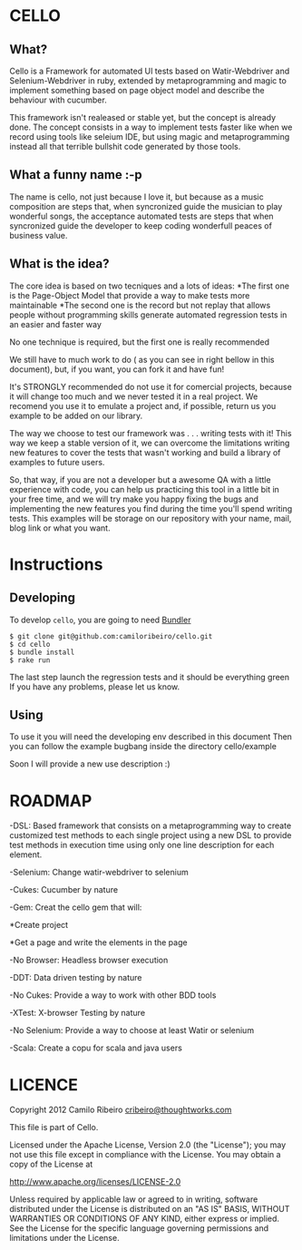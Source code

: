 CELLO
=====

What?
-----
Cello is a Framework for automated UI tests based on Watir-Webdriver and Selenium-Webdriver in ruby, extended by metaprogramming and magic to implement something based on page object model and describe the behaviour with cucumber.

This framework isn't realeased or stable yet, but the concept is already done. The concept consists in a way to implement tests faster like when we record using tools like seleium IDE, but using magic and metaprogramming instead all that terrible bullshit code generated by those tools.

What a funny name :-p
----------------------
The name is cello, not just because I love it, but because as a music composition are steps that, when syncronized guide the musician to play wonderful songs, the acceptance automated tests are steps that when syncronized guide the developer to keep coding wonderfull peaces of business value.

What is the idea?
-----------------
The core idea is based on two tecniques and a lots of ideas:
*The first one is the Page-Object Model that provide a way to make tests more maintainable
*The second one is the record but not replay that allows people without programming skills generate automated regression tests in an easier and faster way

No one technique is required, but the first one is really recommended

We still have to much work to do ( as you can see in right bellow in this document), but, if you want, you can fork it and have fun!

It's STRONGLY recommended do not use it for comercial projects, because it will change too much and we never tested it in a real project. We recomend you use it to emulate a project and, if possible, return us you example to be added on our library.

The way we choose to test our framework was . . . writing tests with it! This way we keep a stable version of it, we can overcome the limitations writing new features to cover the tests that wasn't working and build a library of examples to future users. 

So, that way, if you are not a developer but a awesome QA with a little experience with code, you can help us practicing this tool in a little bit in your free time, and we will try make you happy fixing the bugs and implementing the new features you find during the time you'll spend writing tests. This examples will be storage on our repository with your name, mail, blog link or what you want.



Instructions
==========

Developing
----------
To develop `cello`, you are going to need [Bundler][1] 

    $ git clone git@github.com:camiloribeiro/cello.git
    $ cd cello
    $ bundle install
    $ rake run

The last step launch the regression tests and it should be everything green
If you have any problems, please let us know.

[1]: http://gembundler.com

Using
-----

To use it you will need the developing env described in this document
Then you can follow the example bugbang inside the directory cello/example

Soon I will provide a new use description :) 

ROADMAP
=======

-DSL: Based framework that consists on a metaprogramming way to create customized test methods to each single project using a new DSL to provide test methods in execution time using only one line description for each element.

-Selenium: Change watir-webdriver to selenium

-Cukes: Cucumber by nature

-Gem: Creat the cello gem that will:

  *Create project 

  *Get a page and write the elements in the page

-No Browser: Headless browser execution

-DDT: Data driven testing by nature

-No Cukes: Provide a way to work with other BDD tools

-XTest: X-browser Testing by nature

-No Selenium: Provide a way to choose at least Watir or selenium

-Scala: Create a copu for scala and java users


LICENCE
=======

Copyright 2012 Camilo Ribeiro cribeiro@thoughtworks.com

This file is part of Cello.

Licensed under the Apache License, Version 2.0 (the "License"); you may not use this file except in compliance with the License. You may obtain a copy of the License at

http://www.apache.org/licenses/LICENSE-2.0

Unless required by applicable law or agreed to in writing, software distributed under the License is distributed on an "AS IS" BASIS, WITHOUT WARRANTIES OR CONDITIONS OF ANY KIND, either express or implied. See the License for the specific language governing permissions and limitations under the License.

